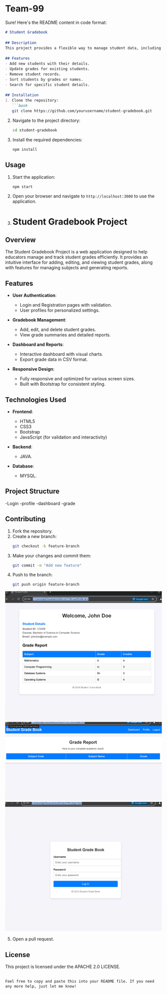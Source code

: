 # Team-99
Sure! Here's the README content in code format:

```markdown
# Student Gradebook

## Description
This project provides a flexible way to manage student data, including their grades across multiple subjects. It supports various operations like adding students, updating grades, removing records, sorting by grades or names, and searching for specific student details.

## Features
- Add new students with their details.
- Update grades for existing students.
- Remove student records.
- Sort students by grades or names.
- Search for specific student details.

## Installation
1. Clone the repository:
   ```bash
   git clone https://github.com/yourusername/student-gradebook.git
   ```
2. Navigate to the project directory:
   ```bash
   cd student-gradebook
   ```
3. Install the required dependencies:
   ```bash
   npm install
   ```

## Usage
1. Start the application:
   ```bash
   npm start
   ```
2. Open your browser and navigate to `http://localhost:3000` to use the application.
3. # Student Gradebook Project

## Overview
The Student Gradebook Project is a web application designed to help educators manage and track student grades efficiently. It provides an intuitive interface for adding, editing, and viewing student grades, along with features for managing subjects and generating reports.

## Features
- **User Authentication**:
  - Login and Registration pages with validation.
  - User profiles for personalized settings.

- **Gradebook Management**:
  - Add, edit, and delete student grades.
  - View grade summaries and detailed reports.

- **Dashboard and Reports**:
  - Interactive dashboard with visual charts.
  - Export grade data in CSV format.

- **Responsive Design**:
  - Fully responsive and optimized for various screen sizes.
  - Built with Bootstrap for consistent styling.

## Technologies Used
- **Frontend**:
  - HTML5
  - CSS3
  - Bootstrap
  - JavaScript (for validation and interactivity)

- **Backend**:
  - JAVA.
  
- **Database**:
  - MYSQL.

## Project Structure
  -Login
  -profile
  -dashboard
  -grade


## Contributing
1. Fork the repository.
2. Create a new branch:
   ```bash
   git checkout -b feature-branch
   ```
3. Make your changes and commit them:
   ```bash
   git commit -m "Add new feature"
   ```
4. Push to the branch:
   ```bash
   git push origin feature-branch
   ```
![Dashboard Screenshot](Dashboard.png)
![Dashboard Screenshot](grade.png)
![Dashboard Screenshot](login.png)


5. Open a pull request.

## License
This project is licensed under the APACHE 2.0 LICENSE.
```

Feel free to copy and paste this into your README file. If you need any more help, just let me know!
